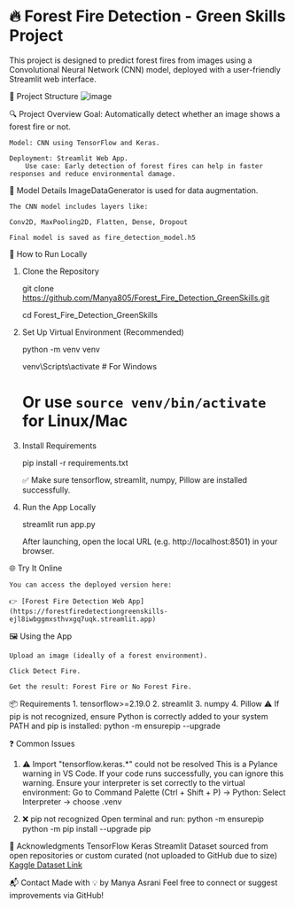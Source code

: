 # 🔥 Forest Fire Detection - Green Skills Project
This project is designed to predict forest fires from images using a Convolutional Neural Network (CNN) model, deployed with a user-friendly Streamlit web interface.

📁 Project Structure
![image](https://github.com/user-attachments/assets/84d16baf-a70f-4c95-8137-3a266af499b1)

🔍 Project Overview
    Goal: Automatically detect whether an image shows a forest fire or not.
    
    Model: CNN using TensorFlow and Keras.
    
    Deployment: Streamlit Web App.
        Use case: Early detection of forest fires can help in faster responses and reduce environmental damage.

🧠 Model Details
    ImageDataGenerator is used for data augmentation.
    
    The CNN model includes layers like:
    
    Conv2D, MaxPooling2D, Flatten, Dense, Dropout
    
    Final model is saved as fire_detection_model.h5

🚀 How to Run Locally
1. Clone the Repository
   
    git clone https://github.com/Manya805/Forest_Fire_Detection_GreenSkills.git
   
    cd Forest_Fire_Detection_GreenSkills
   
3. Set Up Virtual Environment (Recommended)
   
    python -m venv venv
   
    venv\Scripts\activate    # For Windows
   
    # Or use `source venv/bin/activate` for Linux/Mac
   
5. Install Requirements
   
    pip install -r requirements.txt
   
    ✅ Make sure tensorflow, streamlit, numpy, Pillow are installed successfully.

7. Run the App Locally
   
    streamlit run app.py
   
    After launching, open the local URL (e.g. http://localhost:8501) in your browser.

🌐 Try It Online

    You can access the deployed version here:
    
    👉 [Forest Fire Detection Web App](https://forestfiredetectiongreenskills-ejl8iwbggmxsthvxgq7uqk.streamlit.app) 

🖼️ Using the App

    Upload an image (ideally of a forest environment).
    
    Click Detect Fire.
    
    Get the result: Forest Fire or No Forest Fire.

📦 Requirements
    1. tensorflow>=2.19.0
    2. streamlit
    3. numpy
    4. Pillow
      ⚠️ If pip is not recognized, ensure Python is correctly added to your system PATH and pip is installed: python -m ensurepip --upgrade

❓ Common Issues
1. ⚠️ Import "tensorflow.keras.*" could not be resolved
    This is a Pylance warning in VS Code.
    If your code runs successfully, you can ignore this warning.
    Ensure your interpreter is set correctly to the virtual environment:
    Go to Command Palette (Ctrl + Shift + P) → Python: Select Interpreter → choose .venv

2. ❌ pip not recognized
   Open terminal and run:
   python -m ensurepip
   python -m pip install --upgrade pip

🙌 Acknowledgments
    TensorFlow
    Keras
    Streamlit
    Dataset sourced from open repositories or custom curated (not uploaded to GitHub due to size)
[Kaggle Dataset Link](https://www.kaggle.com/datasets/abdelghaniaaba/wildfire-prediction-dataset?resource=download)

📬 Contact
Made with 💡 by Manya Asrani
Feel free to connect or suggest improvements via GitHub!
